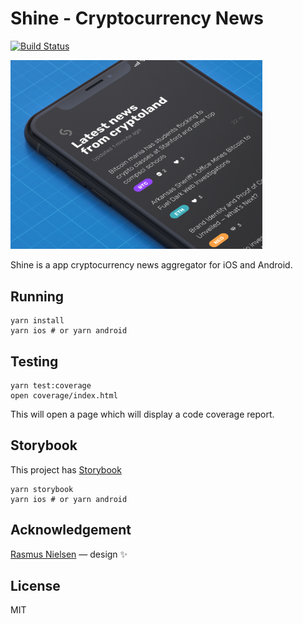# Shine - Cryptocurrency News

[![Build Status](https://www.bitrise.io/app/5c6947b54617b4a3/status.svg?token=IJ8ayRR_6Y44s3HezfQz4A&branch=master)](https://www.bitrise.io/app/5c6947b54617b4a3)

<img src="./assets/marketing/marketing.png" width="80%">

Shine is a app cryptocurrency news aggregator for iOS and Android.

## Running
```
yarn install
yarn ios # or yarn android
```

## Testing
```
yarn test:coverage
open coverage/index.html
```
This will open a page which will display a code coverage report.

## Storybook

This project has [Storybook](https://github.com/storybooks/storybook)

```
yarn storybook
yarn ios # or yarn android
```

## Acknowledgement
[Rasmus Nielsen](http://rasmusnielsen.dk/) — design ✨

## License

MIT
